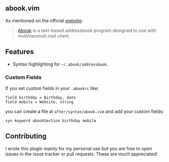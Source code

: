 ## abook.vim

As mentioned on the official [website](https://abook.sourceforge.io/):

> [Abook](https://abook.sourceforge.io/) is a text-based addressbook program designed to use with mutt/neomutt mail client.

## Features

- Syntax highlighting for `~/.abook/addressbook`.

### Custom Fields

If you set custom fields in your `.abookrc` like:

```
field birthday = Birthday, date
field mobile = Website, string
```

you can create a file at `after/syntax/abook.vim` and add your custom fields:

```vim
syn keyword abookSection birthday mobile
```

## Contributing

I wrote this plugin mainly for my personal use but you are free to open issues in the issue tracker or pull requests. These are much appreciated!
